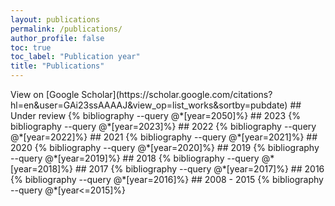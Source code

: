 ```yaml
---
layout: publications
permalink: /publications/
author_profile: false
toc: true
toc_label: "Publication year"
title: "Publications"
---
```

<script type="text/javascript" src="https://d1bxh8uas1mnw7.cloudfront.net/assets/embed.js"></script>
<link rel="stylesheet" href="https://pro.fontawesome.com/releases/v5.10.0/css/all.css" integrity="sha384-AYmEC3Yw5cVb3ZcuHtOA93w35dYTsvhLPVnYs9eStHfGJvOvKxVfELGroGkvsg+p" crossorigin="anonymous"/>
View on [Google Scholar](https://scholar.google.com/citations?hl=en&user=GAi23ssAAAAJ&view_op=list_works&sortby=pubdate)
<style>
.skip-links {
    height: 0;    
}
@media only screen and (min-width: 740px) {    
    li img {
        vertical-align: middle;
        float: right;
        margin-right: 20px;
        width:100%;
        max-width:200px;
        border-radius: 5%;
        transition: transform .1s;
        box-shadow: 1px 2px 3px #3e3d3c59;
    }
    li img:hover {    
        transform: scale(1.5);
        box-shadow: 2px 2px 18px #D44500;
    }
    ol ol li {
        margin-bottom: 0;
    }
    ol ol {
        padding-left: 1em;
    }
    ol {
        padding-left: 0.5em;
    }
    ul {
      list-style: none;
      margin-left: 0;
      padding-left: 0;
    }
    .bibliography li {
      display: inline-block;
      padding-left: 1em;
      text-indent: -1em;
    }
    .bibliography li:before {
      content: "•";
      padding-right: 5px;
    }
}
@media only screen and (max-width: 740px) {
    .bibliography li {
      display: inline-block;
    }
    h2 {
        margin-top: 0;
    }
    ol {
        margin-left: 0;
        padding-left: 0;
    }
    ol ol {
        margin-top: 0;
        margin-bottom: 30px;
        text-indent: 0;
        padding-left: 0;
    }
    li img {
            /*vertical-align: middle;*/
            display: block;
            /*margin-right: 20px;*/
            height:100%;
            max-height:200px;
            border-radius: 5%;
            /*transition: transform .1s;*/
            box-shadow: 1px 2px 3px #3e3d3c59;
        }
}
</style>
## Under review
{% bibliography --query @*[year=2050]%}
## 2023
{% bibliography --query @*[year=2023]%}
## 2022
{% bibliography --query @*[year=2022]%}
## 2021
{% bibliography --query @*[year=2021]%}
## 2020
{% bibliography --query @*[year=2020]%}
## 2019
{% bibliography --query @*[year=2019]%}
## 2018
{% bibliography --query @*[year=2018]%}
## 2017
{% bibliography --query @*[year=2017]%}
## 2016
{% bibliography --query @*[year=2016]%}
## 2008 - 2015
{% bibliography --query @*[year<=2015]%}
